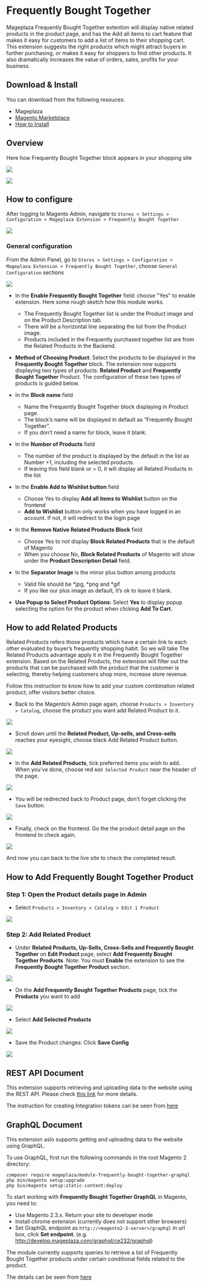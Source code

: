 # Frequently Bought Together

Mageplaza Frequently Bought Together extention will display native related products in the product page, and has the Add all items to cart feature that makes it easy for customers to add a list of items to their shopping cart. This extension suggests the right products which might attract buyers in further purchasing, or makes it easy for shoppers to find other products. It also dramatically increases the value of orders, sales, profits for your business.

## Download & Install

You can download from the following resouces:

- Mageplaza
- [Magento Marketplace](https://marketplace.magento.com/mageplaza-module-frequently-bought-together.html)
- [How to Install](https://www.mageplaza.com/install-magento-2-extension/)


## Overview 

Here how Frequently Bought Together block appears in your shopping site

![](https://i.imgur.com/3hARgQL.png)

![](https://i.imgur.com/hxmv2aa.png)

## How to configure

After logging to Magento Admin, navigate to ``Stores > Settings > Configuration > Mageplaza Extension > Frequently Bought Together
``

![](https://i.imgur.com/6oCEzog.png)

### General configuration

From the Admin Panel, go to ``Stores > Settings > Configuration > Mageplaza Extension > Frequently Bought Together``, choose ``General Configuration`` sections

![](https://i.imgur.com/2VCaJMl.png)

- In the **Enable Frequently Bought Together** field: choose "Yes" to enable extension. Here some rough sketch how this module works.
  - The Frequently Bought Together list is under the Product image and on the Product Description tab.
  - There will be a horizontal line separating the list from the Product image.
  - Products included in the Frequently purchased together list are from the Related Products in the Backend.
  
- **Method of Choosing Product**: Select the products to be displayed in the **Frequently Bought Together** block. The extension now supports displaying two types of products: **Related Product** and **Frequently Bought Together** Product. The configuration of these two types of products is guided below.

- In the **Block name** field
  - Name the Frequently Bought Together block displaying in Product page.
  - The block’s name will be displayed in default as “Frequently Bought Together”.
  - If you don’t need a name for block, leave it blank.
  
- In the **Number of Products** field
  - The number of the product is displayed by the default in the list as Number +1, including the selected products.
  - If leaving this field blank or = 0, it will display all Related Products in the list

- In the **Enable Add to Wishlist button** field
  - Choose Yes to display **Add all items to Wishlist** button on the frontend
  - **Add to Wishlist** button only works when you have logged in an account. If not, it will redirect to the login page
  
- In the **Remove Native Related Products Block** field
  - Choose Yes to not display **Block Related Products** that is the default of Magento
  - When you choose No, **Block Related Products** of Magento will show under the **Product Description Detail** field.
  
- In the **Separator Image** is the minor plus button among products
  - Valid file should be *jpg, *png and *gif
  - If you like our plus image as default, it’s ok to leave it blank.
  
- **Use Popup to Select Product Options**: Select **Yes** to display popup selecting the option for the product when clicking **Add To Cart**.
  
## How to add Related Products

Related Products refers those products which have a certain link to each other evaluated by buyer’s frequently shopping habit. So we will take The Related Products advantage apply it in the Frequently Bought Together extension. Based on the Related Products, the extension will filter out the products that can be purchased with the product that the customer is selecting, thereby helping customers shop more, increase store revenue.

Follow this instruction to know how to add your custom combination related product, offer visitors better choice.

- Back to the Magento’s Admin page again, choose `Products > Inventory > Catalog`, choose the product you want add Related Product to it.

![](https://i.imgur.com/c0vQHfY.png)

- Scroll down until the **Related Product, Up-sells, and Cross-sells** reaches your eyesight, choose black Add Related Product button.

![](https://i.imgur.com/FTZOBKe.png)

- In the **Add Related Products**, tick preferred items you wish to add. When you’ve done, choose red `Add Selected Product` near the header of the page.

![](https://i.imgur.com/DIOylfx.png)

- You will be redirected back to Product page, don’t forget clicking the `Save` button.

![](https://i.imgur.com/FcfII3o.png)

- Finally, check on the frontend. Go the the product detail page on the frontend to check again.

![](https://i.imgur.com/i38BWxM.png)

And now you can back to the live site to check the completed result.

## How to Add Frequently Bought Together Product

### Step 1: Open the Product details page in Admin

- Select `Products > Inventory > Catalog > Edit 1 Product`

![](https://i.imgur.com/eeGw2ZQ.png)

### Step 2: Add Related Product

- Under **Related Products, Up-Sells, Cross-Sells and Frequently Bought Together** on **Edit Product** page, select **Add Frequently Bought Together Products**. Note: You must **Enable** the extension to see the **Frequently Bought Together Product** section.

![](https://i.imgur.com/DnZjwaI.png)

- On the **Add Frequently Bought Together Products** page, tick the **Products** you want to add


![](https://i.imgur.com/kVfRPck.png)

- Select **Add Selected Products**

![](https://i.imgur.com/B73CxC4.png)

- Save the Product changes: Click **Save Config**


![](https://i.imgur.com/fGlrKGK.png)


## REST API Document

This extension supports retrieving and uploading data to the website using the REST API. Please check [this link](
https://documenter.getpostman.com/view/10589000/SzYXWeGM?version=latest) for more details. 

The instruction for creating Integration tokens can be seen from [here](https://devdocs.magento.com/guides/v2.3/rest/tutorials/orders/order-admin-token.html)

## GraphQL Document

This extension aslo supports getting and uploading data to the website using GraphQL. 

To use GraphQL, first run the following commands in the root Magento 2 directory:

```
composer require mageplaza/module-frequently-bought-together-graphql
php bin/magento setup:upgrade
php bin/magento setup:static-content:deploy
```

To start working with **Frequently Bought Together GraphQL** in Magento, you need to:

- Use Magento 2.3.x. Return your site to developer mode
- Install chrome extension (currently does not support other browsers)
- Set GraphQL endpoint as `http://<magento2-3-server>/graphql` in url box, click **Set endpoint**. (e.g. http://develop.mageplaza.com/graphql/ce232/graphql)

The module currently supports queries to retrieve a list of Frequently Bought Together products under certain conditional fields related to the product.

The details can be seen from [here](https://documenter.getpostman.com/view/10589000/SzYXVyE3?version=latest)




